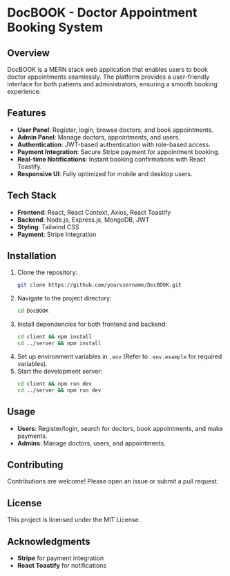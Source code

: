 # DocBOOK - Doctor Appointment Booking System

## Overview
DocBOOK is a MERN stack web application that enables users to book doctor appointments seamlessly. The platform provides a user-friendly interface for both patients and administrators, ensuring a smooth booking experience.

## Features
- **User Panel**: Register, login, browse doctors, and book appointments.
- **Admin Panel**: Manage doctors, appointments, and users.
- **Authentication**: JWT-based authentication with role-based access.
- **Payment Integration**: Secure Stripe payment for appointment booking.
- **Real-time Notifications**: Instant booking confirmations with React Toastify.
- **Responsive UI**: Fully optimized for mobile and desktop users.

## Tech Stack
- **Frontend**: React, React Context, Axios, React Toastify
- **Backend**: Node.js, Express.js, MongoDB, JWT
- **Styling**: Tailwind CSS
- **Payment**: Stripe Integration

## Installation
1. Clone the repository:
   ```bash
   git clone https://github.com/yourusername/DocBOOK.git
   ```
2. Navigate to the project directory:
   ```bash
   cd DocBOOK
   ```
3. Install dependencies for both frontend and backend:
   ```bash
   cd client && npm install
   cd ../server && npm install
   ```
4. Set up environment variables in `.env` (Refer to `.env.example` for required variables).
5. Start the development server:
   ```bash
   cd client && npm run dev
   cd ../server && npm run dev
   ```

## Usage
- **Users**: Register/login, search for doctors, book appointments, and make payments.
- **Admins**: Manage doctors, users, and appointments.

## Contributing
Contributions are welcome! Please open an issue or submit a pull request.

## License
This project is licensed under the MIT License.

## Acknowledgments
- **Stripe** for payment integration
- **React Toastify** for notifications

